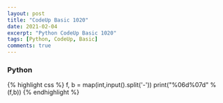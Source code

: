 ```yaml
---
layout: post
title: "CodeUp Basic 1020"
date: 2021-02-04
excerpt: "Python CodeUp Basic 1020"
tags: [Python, CodeUp, Basic]
comments: true
---
```


### Python
{% highlight css %}
f, b = map(int,input().split('-'))
print("%06d%07d" %(f,b))
{% endhighlight %}